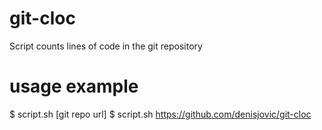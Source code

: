 # git-cloc
Script counts lines of code in the git repository
# usage example
$ script.sh [git repo url]
$ script.sh https://github.com/denisjovic/git-cloc
